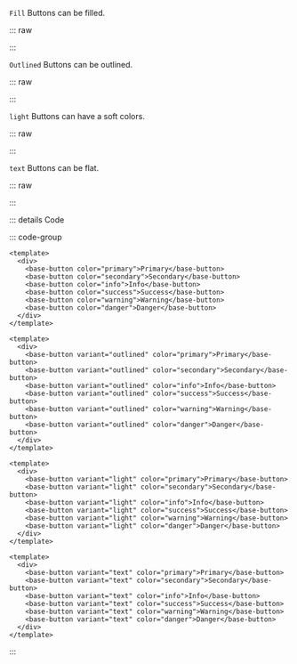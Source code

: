 `Fill` Buttons can be filled.

::: raw

<ClientOnly>
  <ButtonColor />
</ClientOnly>

:::

`Outlined` Buttons can be outlined.

::: raw

<ButtonColorOutline />

:::

`light` Buttons can have a soft colors.

::: raw

<ButtonColorLight />

:::

`text` Buttons can be flat.

::: raw

<ButtonColorText />

:::

::: details Code

::: code-group

```vue [Filled]
<template>
  <div>
    <base-button color="primary">Primary</base-button>
    <base-button color="secondary">Secondary</base-button>
    <base-button color="info">Info</base-button>
    <base-button color="success">Success</base-button>
    <base-button color="warning">Warning</base-button>
    <base-button color="danger">Danger</base-button>
  </div>
</template>
```

```vue [Outlined]
<template>
  <div>
    <base-button variant="outlined" color="primary">Primary</base-button>
    <base-button variant="outlined" color="secondary">Secondary</base-button>
    <base-button variant="outlined" color="info">Info</base-button>
    <base-button variant="outlined" color="success">Success</base-button>
    <base-button variant="outlined" color="warning">Warning</base-button>
    <base-button variant="outlined" color="danger">Danger</base-button>
  </div>
</template>
```

```vue [Light]
<template>
  <div>
    <base-button variant="light" color="primary">Primary</base-button>
    <base-button variant="light" color="secondary">Secondary</base-button>
    <base-button variant="light" color="info">Info</base-button>
    <base-button variant="light" color="success">Success</base-button>
    <base-button variant="light" color="warning">Warning</base-button>
    <base-button variant="light" color="danger">Danger</base-button>
  </div>
</template>
```

```vue [Text]
<template>
  <div>
    <base-button variant="text" color="primary">Primary</base-button>
    <base-button variant="text" color="secondary">Secondary</base-button>
    <base-button variant="text" color="info">Info</base-button>
    <base-button variant="text" color="success">Success</base-button>
    <base-button variant="text" color="warning">Warning</base-button>
    <base-button variant="text" color="danger">Danger</base-button>
  </div>
</template>
```

:::
